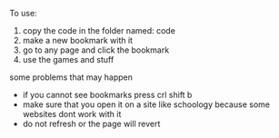 To use: 
1. copy the code in the folder named: code
2. make a new bookmark with it 
3. go to any page and click the bookmark
4. use the games and stuff


some problems that may happen 
* if you cannot see bookmarks press crl shift b
* make sure that you open it on a site like schoology because some websites dont work with it
* do not refresh or the page will revert
